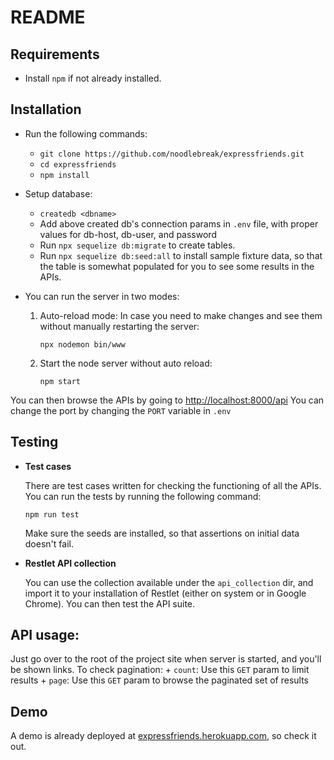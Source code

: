 # README

## Requirements

* Install `npm` if not already installed.

## Installation
+ Run the following commands:

    * `git clone https://github.com/noodlebreak/expressfriends.git`
    * `cd expressfriends`
    * `npm install`

+ Setup database:
    * `createdb <dbname>`
    * Add above created db's connection params in `.env` file, with proper  
      values for db-host, db-user, and password
    * Run `npx sequelize db:migrate` to create tables.
    * Run `npx sequelize db:seed:all` to install sample fixture data, so that the table is somewhat populated for you to see some results in the APIs.


+ You can run the server in two modes:
    1. Auto-reload mode: In case you need to make changes and see them without manually restarting the server:

        `npx nodemon bin/www`

    2. Start the node server without auto reload:

        `npm start`

You can then browse the APIs by going to [http://localhost:8000/api](http://localhost:8000/api)
You can change the port by changing the `PORT` variable in `.env`


## Testing

* **Test cases**

    There are test cases written for checking the functioning of all the APIs.
    You can run the tests by running the following command:

    `npm run test`

    Make sure the seeds are installed, so that assertions on initial data doesn't fail.

* **Restlet API collection**

    You can use the collection available under the `api_collection` dir, and import it to your installation of Restlet (either on system or in Google Chrome). You can then test the API suite.

## API usage:
Just go over to the root of the project site when server is started, and you'll be shown links.
To check pagination:
    + `count`: Use this `GET` param to limit results
    + `page`: Use this `GET` param to browse the paginated set of results

## Demo

A demo is already deployed at [expressfriends.herokuapp.com](https://expressfriends.herokuapp.com/), so check it out.